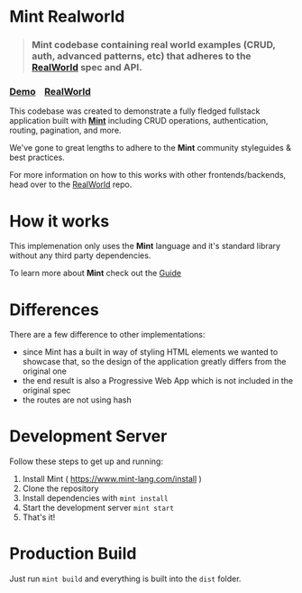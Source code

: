 # Mint Realworld

> ### Mint codebase containing real world examples (CRUD, auth, advanced patterns, etc) that adheres to the [RealWorld](https://github.com/gothinkster/realworld) spec and API.

### [Demo](https://realworld.mint-lang.com)&nbsp;&nbsp;&nbsp;&nbsp;[RealWorld](https://github.com/gothinkster/realworld)


This codebase was created to demonstrate a fully fledged fullstack application built with [**Mint**](https://www.mint-lang.com) including CRUD operations, authentication, routing, pagination, and more.

We've gone to great lengths to adhere to the **Mint** community styleguides & best practices.

For more information on how to this works with other frontends/backends, head over to the [RealWorld](https://github.com/gothinkster/realworld) repo.


# How it works

This implemenation only uses the **Mint** language and it's standard library without any third party dependencies.

To learn more about **Mint** check out the [Guide](guide.mint-lang.com)

# Differences

There are a few difference to other implementations:
* since Mint has a built in way of styling HTML elements we wanted to showcase that, so the design of the 
  application greatly differs from the original one
* the end result is also a Progressive Web App which is not included in the original spec
* the routes are not using hash

# Development Server

Follow these steps to get up and running:

1. Install Mint ( https://www.mint-lang.com/install )
2. Clone the repository
3. Install dependencies with `mint install`
4. Start the development server `mint start`
6. That's it!

# Production Build

Just run `mint build` and everything is built into the `dist` folder.
